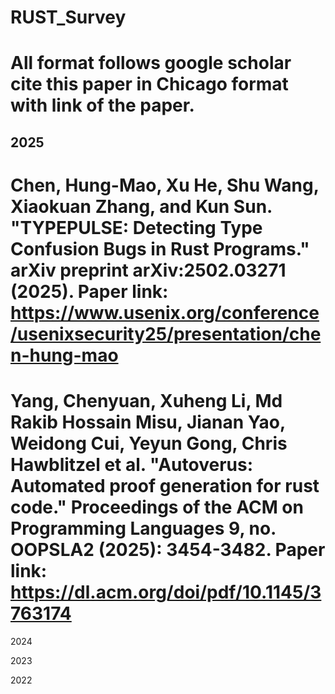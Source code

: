 # RUST_Survey
# All format follows google scholar cite this paper in Chicago format with link of the paper.

## 2025
# Chen, Hung-Mao, Xu He, Shu Wang, Xiaokuan Zhang, and Kun Sun. "TYPEPULSE: Detecting Type Confusion Bugs in Rust Programs." arXiv preprint arXiv:2502.03271 (2025). Paper link: https://www.usenix.org/conference/usenixsecurity25/presentation/chen-hung-mao
# Yang, Chenyuan, Xuheng Li, Md Rakib Hossain Misu, Jianan Yao, Weidong Cui, Yeyun Gong, Chris Hawblitzel et al. "Autoverus: Automated proof generation for rust code." Proceedings of the ACM on Programming Languages 9, no. OOPSLA2 (2025): 3454-3482. Paper link: https://dl.acm.org/doi/pdf/10.1145/3763174


2024



2023


2022
